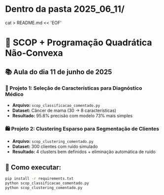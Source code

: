 # Dentro da pasta 2025_06_11/
cat > README.md << 'EOF'
# 🎯 SCOP + Programação Quadrática Não-Convexa

## 📚 Aula do dia 11 de junho de 2025

### 🏥 Projeto 1: Seleção de Características para Diagnóstico Médico
- **Arquivo:** `scop_classificacao_comentado.py`
- **Dataset:** Câncer de mama (30 → 8 características)
- **Resultado:** 95.8% precisão com modelo 73% mais simples

### 🛍️ Projeto 2: Clustering Esparso para Segmentação de Clientes  
- **Arquivo:** `scop_clustering_comentado.py`
- **Dataset:** 300 clientes com ruído simulado
- **Resultado:** 4 clusters bem definidos + eliminação automática de ruído

## 🚀 Como executar:

```bash
pip install -r requirements.txt
python scop_classificacao_comentado.py
python scop_clustering_comentado.py